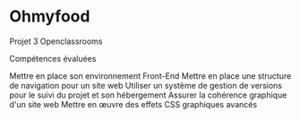 # Ohmyfood
Projet 3 Openclassrooms

Compétences évaluées

Mettre en place son environnement Front-End
Mettre en place une structure de navigation pour un site web
Utiliser un système de gestion de versions pour le suivi du projet et son hébergement
Assurer la cohérence graphique d'un site web
Mettre en œuvre des effets CSS graphiques avancés
